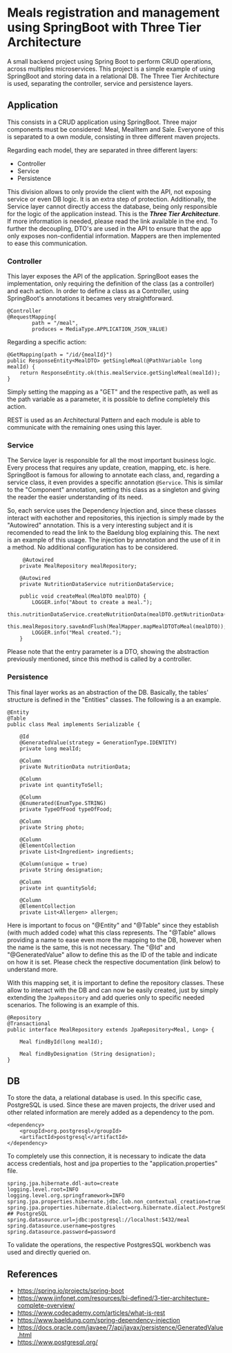 # Meals registration and management using SpringBoot with Three Tier Architecture

A small backend project using Spring Boot to perform CRUD operations, across multiples microservices. This project is a simple example of using SpringBoot and storing data in a relational DB. The Three Tier Architecture is used, separating the controller, service and persistence layers. 

## Application

This consists in a CRUD application using SpringBoot. Three major components must be considered: Meal, MealItem and Sale. Everyone of this is separated to a own module, consisting in three different maven projects.


Regarding each model, they are separated in three different layers:   

- Controller 
- Service 
- Persistence

This division allows to only provide the client with the API, not exposing service or even DB logic. It is an extra step of protection. Additionally, the Service layer cannot directly access the database, being only responsible for the logic of the application instead. This is the ***Three Tier Architecture***. If more information is needed, please read the link available in the end.
To further the decoupling, DTO's are used in the API to ensure that the app only exposes non-confidential information. Mappers are then implemented to ease this communication.



### Controller

This layer exposes the API of the application. SpringBoot eases the implementation, only requiring the definition of the class (as a controller) and each action.
In order to define a class as a Controller, using SpringBoot's annotations it becames very straightforward.

```
@Controller
@RequestMapping(
        path = "/meal",
        produces = MediaType.APPLICATION_JSON_VALUE)
```

Regarding a specific action:

```
@GetMapping(path = "/id/{mealId}")
public ResponseEntity<MealDTO> getSingleMeal(@PathVariable long mealId) {
    return ResponseEntity.ok(this.mealService.getSingleMeal(mealId));
}
```

Simply setting the mapping as a "GET" and the respective path, as well as the path variable as a parameter, it is possible to define completely this action.

REST is used as an Architectural Pattern and each module is able to communicate with the remaining ones using this layer.



### Service

The Service layer is responsible for all the most important business logic. Every process that requires any update, creation, mapping, etc. is here.
SpringBoot is famous for allowing to annotate each class, and, regarding a service class, it even provides a specific annotation ```@Service```. This is similar to the "Component" annotation, setting this class as a singleton and giving the reader the easier understanding of its need.

So, each service uses the Dependency Injection and, since these classes interact with eachother and repositories, this injection is simply made by the "Autowired" annotation. This is a very interesting subject and it is recomended to read the link to the Baeldung blog explaining this.
The next is an example of this usage. The injection by annotation and the use of it in a method. No additional configuration has to be considered.

```
     @Autowired
    private MealRepository mealRepository;

    @Autowired
    private NutritionDataService nutritionDataService;

    public void createMeal(MealDTO mealDTO) {
        LOGGER.info("About to create a meal.");
        this.nutritionDataService.createNutritionData(mealDTO.getNutritionData());
        this.mealRepository.saveAndFlush(MealMapper.mapMealDTOToMeal(mealDTO));
        LOGGER.info("Meal created.");
    }
```

Please note that the entry parameter is a DTO, showing the abstraction previously mentioned, since this method is called by a controller.



### Persistence

This final layer works as an abstraction of the DB. Basically, the tables' structure is defined in the "Entities" classes. The following is a an example. 

```
@Entity
@Table
public class Meal implements Serializable {

    @Id
    @GeneratedValue(strategy = GenerationType.IDENTITY)
    private long mealId;

    @Column
    private NutritionData nutritionData;

    @Column
    private int quantityToSell;

    @Column
    @Enumerated(EnumType.STRING)
    private TypeOfFood typeOfFood;

    @Column
    private String photo;

    @Column
    @ElementCollection
    private List<Ingredient> ingredients;

    @Column(unique = true)
    private String designation;

    @Column
    private int quantitySold;

    @Column
    @ElementCollection
    private List<Allergen> allergen;
```

Here is important to focus on "@Entity" and "@Table" since they establish (with much added code) what this class represents. The "@Table" allows providing a name to ease even more the mapping to the DB, however when the name is the same, this is not necessary.
The "@Id" and  "@GeneratedValue" allow to define this as the ID of the table and indicate on how it is set. Please check the respective documentation (link below) to understand more.

With this mapping set, it is important to define the repository classes. These allow to interact with the DB and can now be easily created, just by simply extending the ```JpaRepository``` and add queries only to specific needed scenarios. The following is an example of this.

```
@Repository
@Transactional
public interface MealRepository extends JpaRepository<Meal, Long> {

    Meal findById(long mealId);

    Meal findByDesignation (String designation);
}
```

## DB

To store the data, a relational database is used. In this specific case, PostgreSQL is used. Since these are maven projects, the driver used and other related information are merely added as a dependency to the pom.

```
<dependency>
    <groupId>org.postgresql</groupId>
    <artifactId>postgresql</artifactId>
</dependency>
```


To completely use this connection, it is necessary to indicate the data access credentials, host and jpa properties to the "application.properties" file.

```
spring.jpa.hibernate.ddl-auto=create
logging.level.root=INFO
logging.level.org.springframework=INFO
spring.jpa.properties.hibernate.jdbc.lob.non_contextual_creation=true
spring.jpa.properties.hibernate.dialect=org.hibernate.dialect.PostgreSQLDialect
## PostgreSQL
spring.datasource.url=jdbc:postgresql://localhost:5432/meal
spring.datasource.username=postgres
spring.datasource.password=password
```


To validate the operations, the respective PostgresSQL workbench was used and directly queried on.


## References

- https://spring.io/projects/spring-boot
- https://www.jinfonet.com/resources/bi-defined/3-tier-architecture-complete-overview/
- https://www.codecademy.com/articles/what-is-rest
- https://www.baeldung.com/spring-dependency-injection
- https://docs.oracle.com/javaee/7/api/javax/persistence/GeneratedValue.html
- https://www.postgresql.org/
